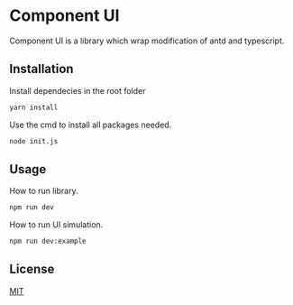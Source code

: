 # Component UI

Component UI is a library which wrap modification of antd and typescript.

## Installation

Install dependecies in the root folder

```bash
yarn install
```

Use the cmd to install all packages needed.

```bash
node init.js
```

## Usage

How to run library.

```bash
npm run dev
```

How to run UI simulation.

```bash
npm run dev:example
```


## License
[MIT](https://choosealicense.com/licenses/mit/)
